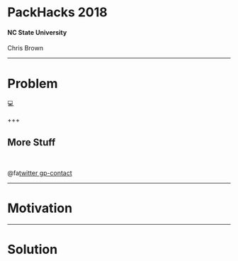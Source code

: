 # PackHacks 2018
#### NC State University
<span class="byline">Chris Brown</span>

---
# Problem

:computer:

+++
## More Stuff

<br>

@fa[twitter gp-contact](@gitpitch)

---
# Motivation

---
# Solution
